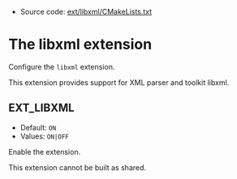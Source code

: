 <!-- This is auto-generated file. -->
* Source code: [ext/libxml/CMakeLists.txt](https://github.com/petk/php-build-system/blob/master/cmake/ext/libxml/CMakeLists.txt)

# The libxml extension

Configure the `libxml` extension.

This extension provides support for XML parser and toolkit libxml.

## EXT_LIBXML

* Default: `ON`
* Values: `ON|OFF`

Enable the extension.

This extension cannot be built as shared.
